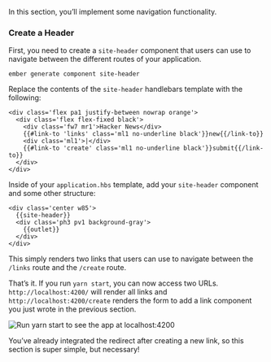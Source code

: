In this section, you’ll implement some navigation functionality.

### Create a Header

First, you need to create a `site-header` component that users can use to navigate between the different routes of your application.

    ember generate component site-header

Replace the contents of the `site-header` handlebars template with the following:

    <div class='flex pa1 justify-between nowrap orange'>
      <div class='flex flex-fixed black'>
        <div class='fw7 mr1'>Hacker News</div>
        {{#link-to 'links' class='ml1 no-underline black'}}new{{/link-to}}
        <div class='ml1'>|</div>
        {{#link-to 'create' class='ml1 no-underline black'}}submit{{/link-to}}
      </div>
    </div>

Inside of your `application.hbs` template, add your `site-header` component and some other structure:

    <div class='center w85'>
      {{site-header}}
      <div class='ph3 pv1 background-gray'>
        {{outlet}}
      </div>
    </div>

This simply renders two links that users can use to navigate between the `/links` route and the `/create` route.

That’s it. If you run `yarn start`, you can now access two URLs. `http://localhost:4200/` will render all links and `http://localhost:4200/create` renders the form to add a link component you just wrote in the previous section.

![Run yarn start to see the app at localhost:4200](http://i.imgur.com/zxf1Dfv.png)

You’ve already integrated the redirect after creating a new link, so this section is super simple, but necessary!
